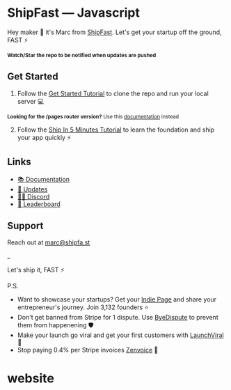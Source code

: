 # ShipFast — Javascript

Hey maker 👋 it's Marc from [ShipFast](https://shipfa.st/docs). Let's get your startup off the ground, FAST ⚡️

<sub>**Watch/Star the repo to be notified when updates are pushed**</sub>

## Get Started

1. Follow the [Get Started Tutorial](https://shipfa.st/docs) to clone the repo and run your local server 💻

<sub>**Looking for the /pages router version?** Use this [documentation](https://shipfa.st/docs-old) instead</sub>

2. Follow the [Ship In 5 Minutes Tutorial](https://shipfa.st/docs/tutorials/ship-in-5-minutes) to learn the foundation and ship your app quickly ⚡️

## Links

-   [📚 Documentation](https://shipfa.st/docs)
-   [📣 Updates](https://shipfast.beehiiv.com/)
-   [🧑‍💻 Discord](https://shipfa.st/dashboard)
-   [🥇 Leaderboard](https://shipfa.st/leaderboard)

## Support

Reach out at marc@shipfa.st

\_

Let's ship it, FAST ⚡️

P.S.

-   Want to showcase your startups? Get your [Indie Page](https://indiepa.ge?ref=shipfast_readme) and share your entrepreneur's journey. Join 3,132 founders ⭐️
-   Don't get banned from Stripe for 1 dispute. Use [ByeDispute](https://byedispute.com/?ref=shipfast_readme) to prevent them from happenening 🛡️
-   Make your launch go viral and get your first customers with [LaunchViral](https://launchvir.al/?ref=shipfast_readme) 🚀
-   Stop paying 0.4% per Stripe invoices [Zenvoice](https://zenvoice.io/?ref=shipfast_readme) 🤕
# website
